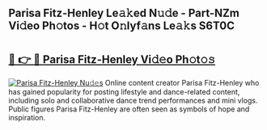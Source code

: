 ## Parisa Fitz-Henley Le𝚊𝚔ed N𝚞𝚍e - Part-NZm Vi𝚍eo Ph𝚘tos - H𝚘t O𝚗lyf𝚊ns Le𝚊𝚔s S6T0C

# <h2><a href="http://hf650cu.feru.top/?c=Parisa+Fitz-Henley">🔗 👉 🔴 Parisa Fitz-Henley Vi𝚍𝚎o Ph𝚘t𝚘𝚜</a></h2>

[![Parisa Fitz-Henley Nu𝚍𝚎s](https://i.imgur.com/0TWrTi3.gif)](http://hf650cu.feru.top/?c=Parisa+Fitz-Henley)
Online content creator Parisa Fitz-Henley who has gained popularity for posting lifestyle and dance-related content, including solo and collaborative dance trend performances and mini vlogs. Public figures Parisa Fitz-Henley are often seen as symbols of hope and inspiration. 
